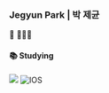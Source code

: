 ### Jegyun Park | 박 제균

🌱 👨🏻‍💻  

#### 📚 Studying 


<img src="https://img.shields.io/badge/Swift-FA7343?style=flat-square&logo=Swift&logoColor=black"/></a>
![IOS](https://img.shields.io/badge/iOS-000000?style=flat-square&logo=ios&logoColor=white)




